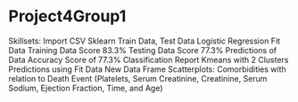 # Project4Group1
Skillsets:
Import CSV
Sklearn Train Data, Test Data
Logistic Regression
Fit Data
Training Data Score 83.3%
Testing Data Score 77.3%
Predictions of Data
Accuracy Score of 77.3%
Classification Report
Kmeans with 2 Clusters
Predictions using Fit Data
New Data Frame
Scatterplots:
  Comorbidities with relation to Death Event (Platelets, Serum Creatinine, Creatinine, Serum Sodium, Ejection Fraction, Time, and Age)
